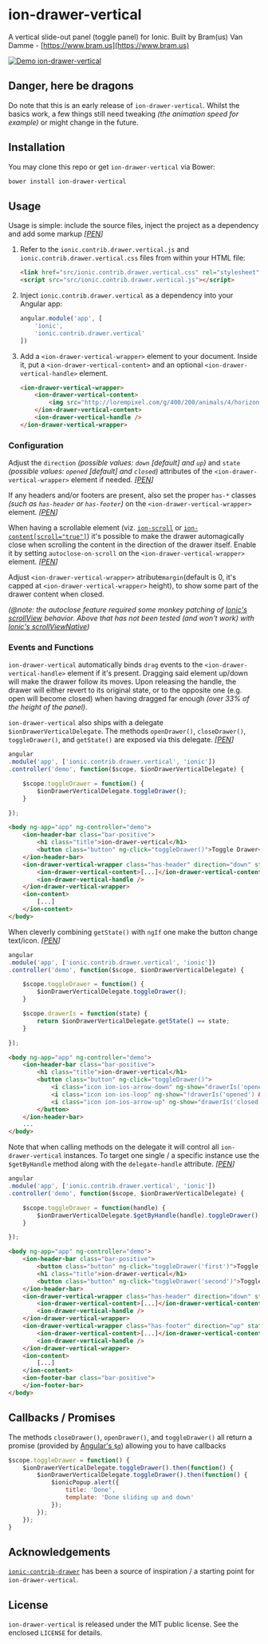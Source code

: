 # ion-drawer-vertical

A vertical slide-out panel (toggle panel) for Ionic. Built by Bram(us) Van Damme - [https://www.bram.us](https://www.bram.us)

[![Demo ion-drawer-vertical](https://j.gifs.com/vQod8q.gif)](https://youtu.be/rU1Jv3GNy0E)


## Danger, here be dragons

Do note that this is an early release of `ion-drawer-vertical`. Whilst the basics work, a few things still need tweaking _(the animation speed for example)_ or might change in the future.

## Installation

You may clone this repo or get `ion-drawer-vertical` via Bower:

```bash
bower install ion-drawer-vertical
```

## Usage

Usage is simple: include the source files, inject the project as a dependency and add some markup _[[PEN](http://codepen.io/bramus/pen/zvKOag)]_

1. Refer to the `ionic.contrib.drawer.vertical.js` and `ionic.contrib.drawer.vertical.css` files from within your HTML file:

	```html
	<link href="src/ionic.contrib.drawer.vertical.css" rel="stylesheet">
	<script src="src/ionic.contrib.drawer.vertical.js"></script>
	```

2. Inject `ionic.contrib.drawer.vertical` as a dependency into your Angular app:

	```js
	angular.module('app', [
		'ionic',
		'ionic.contrib.drawer.vertical'
	])
	```

3. Add a `<ion-drawer-vertical-wrapper>` element to your document. Inside it, put a `<ion-drawer-vertical-content>` and an optional `<ion-drawer-vertical-handle>` element.

	```html
	<ion-drawer-vertical-wrapper>
		<ion-drawer-vertical-content>
			<img src="http://lorempixel.com/g/400/200/animals/4/horizontal-giraffe/" alt="Horizontal Giraffe" title="Horizontal Giraffe" />
		</ion-drawer-vertical-content>
		<ion-drawer-vertical-handle />
	</ion-drawer-vertical-wrapper>
	```

### Configuration

Adjust the `direction` _(possible values: `down` [default] and `up`)_ and `state` _(possible values: `opened` [default] and `closed`)_ attributes of the `<ion-drawer-vertical-wrapper>` element if needed. _[[PEN](http://codepen.io/bramus/pen/zvKOag)]_

If any headers and/or footers are present, also set the proper `has-*` classes _(such as `has-header` or `has-footer`)_ on the `<ion-drawer-vertical-wrapper>` element. _[[PEN](http://codepen.io/bramus/pen/jbMNpv)]_

When having a scrollable element (viz. [`ion-scroll`](http://ionicframework.com/docs/api/directive/ionScroll/) or [`ion-content[scroll="true"]`](http://ionicframework.com/docs/api/directive/ionContent/)) it's possible to make the drawer automagically close when scrolling the content in the direction of the drawer itself. Enable it by setting `autoclose-on-scroll` on the `<ion-drawer-vertical-wrapper>` element. _[[PEN](http://codepen.io/bramus/pen/WQGQVN)]_

Adjust `<ion-drawer-vertical-wrapper>` atribute`margin`(default is 0, it's capped at  `<ion-drawer-vertical-wrapper>` height), to show some part of the drawer content when closed. 

_(@note: the autoclose feature required some monkey patching of [Ionic's scrollView](https://github.com/driftyco/ionic/blob/master/js/views/scrollView.js) behavior. Above that has not been tested (and won't work) with [Ionic's scrollViewNative](https://github.com/driftyco/ionic/blob/master/js/views/scrollViewNative.js))_

### Events and Functions

`ion-drawer-vertical` automatically binds `drag` events to the `<ion-drawer-vertical-handle>` element if it's present. Dragging said element up/down will make the drawer follow its moves. Upon releasing the handle, the drawer will either revert to its original state, or to the opposite one (e.g. open will become closed) when having dragged far enough _(over 33% of the height of the panel)_.

`ion-drawer-vertical` also ships with a delegate `$ionDrawerVerticalDelegate`. The methods `openDrawer()`, `closeDrawer()`, `toggleDrawer()`, and `getState()` are exposed via this delegate. _[[PEN](http://codepen.io/bramus/pen/pjEzOQ)]_

```js
angular
.module('app', ['ionic.contrib.drawer.vertical', 'ionic'])
.controller('demo', function($scope, $ionDrawerVerticalDelegate) {

	$scope.toggleDrawer = function() {
		$ionDrawerVerticalDelegate.toggleDrawer();
	}

});
```

```html
<body ng-app="app" ng-controller="demo">
	<ion-header-bar class="bar-positive">
		<h1 class="title">ion-drawer-vertical</h1>
		<button class="button" ng-click="toggleDrawer()">Toggle Drawer</button>
	</ion-header-bar>
	<ion-drawer-vertical-wrapper class="has-header" direction="down" state="closed">
		<ion-drawer-vertical-content>[...]</ion-drawer-vertical-content>
		<ion-drawer-vertical-handle />
	</ion-drawer-vertical-wrapper>
	<ion-content>
		[...]
	</ion-content>
</body>
```

When cleverly combining `getState()` with `ngIf` one make the button change text/icon. _[[PEN](http://codepen.io/bramus/pen/RWGbep)]_

```js
angular
.module('app', ['ionic.contrib.drawer.vertical', 'ionic'])
.controller('demo', function($scope, $ionDrawerVerticalDelegate) {

	$scope.toggleDrawer = function() {
		$ionDrawerVerticalDelegate.toggleDrawer();
	}

	$scope.drawerIs = function(state) {
		return $ionDrawerVerticalDelegate.getState() == state;
	}

});
```

```html
<body ng-app="app" ng-controller="demo">
	<ion-header-bar class="bar-positive">
		<h1 class="title">ion-drawer-vertical</h1>
		<button class="button" ng-click="toggleDrawer()">
			<i class="icon ion-ios-arrow-down" ng-show="drawerIs('opened')"></i>
			<i class="icon ion-ios-loop" ng-show="!drawerIs('opened') && !drawerIs('closed')"></i>
			<i class="icon ion-ios-arrow-up" ng-show="drawerIs('closed')"></i>
		</button>
	</ion-header-bar>
	...
</body>
```

Note that when calling methods on the delegate it will control all `ion-drawer-vertical` instances. To target one single / a specific instance use the `$getByHandle` method along with the `delegate-handle` attribute. _[[PEN](http://codepen.io/bramus/pen/PPGYxO)]_

```js
angular
.module('app', ['ionic.contrib.drawer.vertical', 'ionic'])
.controller('demo', function($scope, $ionDrawerVerticalDelegate) {

	$scope.toggleDrawer = function(handle) {
		$ionDrawerVerticalDelegate.$getByHandle(handle).toggleDrawer();
	}

});
```

```html
<body ng-app="app" ng-controller="demo">
	<ion-header-bar class="bar-positive">
		<button class="button" ng-click="toggleDrawer('first')">Toggle First</button>
		<h1 class="title">ion-drawer-vertical</h1>
		<button class="button" ng-click="toggleDrawer('second')">Toggle Second</button>
	</ion-header-bar>
	<ion-drawer-vertical-wrapper class="has-header" direction="down" state="closed" delegate-handle="first">
		<ion-drawer-vertical-content>[...]</ion-drawer-vertical-content>
		<ion-drawer-vertical-handle />
	</ion-drawer-vertical-wrapper>
	<ion-drawer-vertical-wrapper class="has-footer" direction="up" state="closed" delegate-handle="second">
		<ion-drawer-vertical-content>[...]</ion-drawer-vertical-content>
		<ion-drawer-vertical-handle />
	</ion-drawer-vertical-wrapper>
	<ion-content>
		[...]
	</ion-content>
	<ion-footer-bar class="bar-positive">
	</ion-footer-bar>
</body>
```

## Callbacks / Promises

The methods `closeDrawer()`, `openDrawer()`, and `toggleDrawer()` all return a promise (provided by [Angular's `$q`](https://docs.angularjs.org/api/ng/service/$q)) allowing you to have callbacks

```js
$scope.toggleDrawer = function() {
	$ionDrawerVerticalDelegate.toggleDrawer().then(function() {
		$ionDrawerVerticalDelegate.toggleDrawer().then(function() {
			$ionicPopup.alert({
				title: 'Done',
				template: 'Done sliding up and down'
			});
		});
	});
}
```

## Acknowledgements

[`ionic-contrib-drawer`](https://github.com/driftyco/ionic-ion-drawer) has been a source of inspiration / a starting point for `ion-drawer-vertical`.

## License

`ion-drawer-vertical` is released under the MIT public license. See the enclosed `LICENSE` for details.
